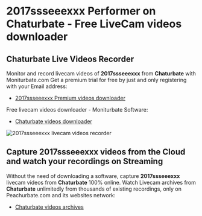 # 2017ssseeexxx Performer on Chaturbate - Free LiveCam videos downloader

## Chaturbate Live Videos Recorder

Monitor and record livecam videos of **2017ssseeexxx** from **Chaturbate** with Moniturbate.com
Get a premium trial for free by just and only registering with your Email address:
* [2017ssseeexxx Premium videos downloader](https://moniturbate.com/request-demo-licence-key.html)

Free livecam videos downloader - Moniturbate Software:
* [Chaturbate videos downloader](https://moniturbate.com/moniturbate-download-software.html)

![2017ssseeexxx livecam videos recorder](https://peachurnet.com/templates/moniturbate-software.png)


## Capture 2017ssseeexxx videos from the Cloud and watch your recordings on Streaming

Without the need of downloading a software, capture **2017ssseeexxx** livecam videos from **Chaturbate** 100% online.
Watch Livecam archives from **Chaturbate** unlimitedly from thousands of existing recordings, only on Peachurbate.com and its websites network:
* [Chaturbate videos archives](https://peachurnet.com/)